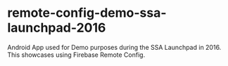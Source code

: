 # remote-config-demo-ssa-launchpad-2016
Android App used for Demo purposes during the SSA Launchpad in 2016. This showcases using Firebase Remote Config.
